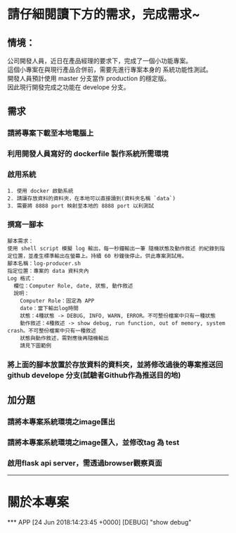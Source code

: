 
# 請仔細閱讀下方的需求，完成需求~  

## 情境：  
   公司開發人員，近日在產品經理的要求下，完成了一個小功能專案。  
   這個小專案在與現行產品合併前，需要先進行專案本身的 系統功能性測試。  
   開發人員預計使用 master 分支當作 production 的穩定版。  
   因此現行開發完成之功能在 develope 分支。  

## 需求  
### 請將專案下載至本地電腦上  
### 利用開發人員寫好的 dockerfile 製作系統所需環境  
### 啟用系統  
    1. 使用 docker 啟動系統  
    2. 請讓存放資料的資料夾，在本地可以直接讀到(資料夾名稱 `data`)  
    3. 需要將 8888 port 映射至本地的 8888 port 以利測試  
### 撰寫一腳本  
    腳本需求：  
    使用 shell script 模擬 log 輸出，每一秒鐘輸出一筆 隨機狀態及動作敘述 的紀錄到指定位置，並產生標準輸出在螢幕上。持續 60 秒鐘後停止。供此專案測試用。  
    腳本名稱：log-producer.sh  
    指定位置：專案的 data 資料夾內  
    Log 格式：  
      欄位：Computer Role, date, 狀態, 動作敘述  
      說明：  
        Computer Role：固定為 APP  
        date：當下輸出log時間  
        狀態：4種狀態 -> DEBUG, INFO, WARN, ERROR。不可整份檔案中只有一種狀態  
        動作敘述：4種敘述 -> show debug, run function, out of memory, system crash。不可整份檔案中只有一種敘述  
        狀態與動作敘述，需對應後再隨機輸出  
        請見下圖範例  
### 將上面的腳本放置於存放資料的資料夾，並將修改過後的專案推送回 github develope 分支(試驗者Github作為推送目的地)

## 加分題  
### 請將本專案系統環境之image匯出  
### 請將本專案系統環境之image匯入，並修改tag 為 test  
### 啟用flask api server，需透過browser觀察頁面
--- 
# 關於本專案
*** APP [24 Jun 2018:14:23:45 +0000] [DEBUG] "show debug"

